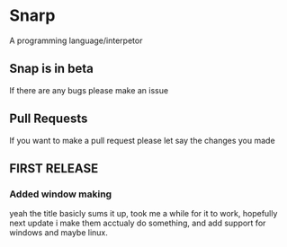 # Snarp
A programming language/interpetor

## Snap is in beta

If there are any bugs please make an issue

## Pull Requests

If you want to make a pull request please let say the changes you made


## FIRST RELEASE

### Added window making

yeah the title basicly sums it up, took me a while for it to work, hopefully next update i make them acctualy do something, and add support for windows and maybe linux.
